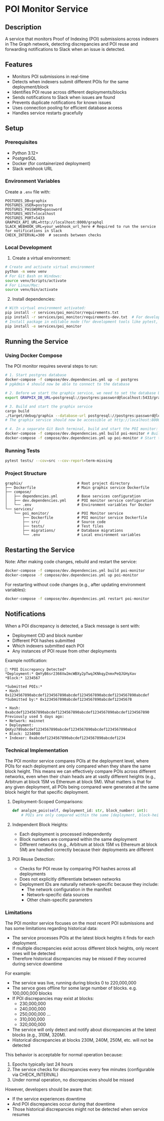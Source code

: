 # POI Monitor Service

## Description

A service that monitors Proof of Indexing (POI) submissions across indexers in The Graph network,
detecting discrepancies and POI reuse and forwarding notifications to Slack when an issue is detected.

## Features

- Monitors POI submissions in real-time
- Detects when indexers submit different POIs for the same deployment/block
- Identifies POI reuse across different deployments/blocks
- Sends notifications to Slack when issues are found
- Prevents duplicate notifications for known issues
- Uses connection pooling for efficient database access
- Handles service restarts gracefully

## Setup

### Prerequisites

- Python 3.12+
- PostgreSQL 
- Docker (for containerized deployment)
- Slack webhook URL

### Environment Variables

Create a `.env` file with:
```
POSTGRES_DB=graphix
POSTGRES_USER=postgres
POSTGRES_PASSWORD=password
POSTGRES_HOST=localhost
POSTGRES_PORT=5433
GRAPHIX_API_URL=http://localhost:8000/graphql
SLACK_WEBHOOK_URL=your_webhook_url_here # Required to run the service for notifications in Slack
CHECK_INTERVAL=300  # seconds between checks
```

### Local Development

1. Create a virtual environment:
```bash
# Create and activate virtual environment
python -m venv venv
# For Git Bash on Windows:
source venv/Scripts/activate
# For Linux/Mac:
source venv/bin/activate
```

2. Install dependencies:
```bash
# With virtual environment activated:
pip install -r services/poi_monitor/requirements.txt
pip install -r services/poi_monitor/requirements-dev.txt  # For development/testing
# Install package in editable mode (for development tools like pytest, mypy, etc.)
pip install -e services/poi_monitor
```

## Running the Service

### Using Docker Compose

The POI monitor requires several steps to run:

```bash
# 1. Start postgres database
docker-compose -f compose/dev.dependencies.yml up -d postgres
# pgAdmin 4 should now be able to connect to the database

# 2. Before we start the graphix service, we need to set the database URL:
export GRAPHIX_DB_URL=postgresql://postgres:password@localhost:5433/graphix

# 3. Build and start the graphix service
cargo build
./target/debug/graphix --database-url postgresql://postgres:password@localhost:5433/graphix
# The graphix service should now be accessible at http://localhost:8000/graphql

# 4. In a separate Git Bash terminal, build and start the POI monitor:
docker-compose -f compose/dev.dependencies.yml build poi-monitor # Build the POI monitor service
docker-compose -f compose/dev.dependencies.yml up poi-monitor # Start the POI monitor service
```

### Running Tests

```bash
pytest tests/ --cov=src --cov-report=term-missing
```

### Project Structure
```
graphix/                         # Root project directory
├── Dockerfile                   # Main graphix service Dockerfile
├── compose/
│   ├── dependencies.yml         # Base services configuration
│   ├── dev.dependencies.yml     # POI monitor service configuration
│   └── .env                     # Environment variables for Docker
└── services/
    └── poi_monitor/             # POI Monitor service
        ├── Dockerfile           # POI monitor service Dockerfile
        ├── src/                 # Source code
        ├── tests/               # Test files
        ├── migrations/          # Database migrations
        └── .env                 # Local environment variables
```

## Restarting the Service

Note: After making code changes, rebuild and restart the service:
```bash
docker-compose -f compose/dev.dependencies.yml build poi-monitor
docker-compose -f compose/dev.dependencies.yml up poi-monitor
```

For restarting without code changes (e.g., after updating environment variables):
```bash
docker-compose -f compose/dev.dependencies.yml restart poi-monitor
```

## Notifications

When a POI discrepancy is detected, a Slack message is sent with:
- Deployment CID and block number
- Different POI hashes submitted
- Which indexers submitted each POI
- Any instances of POI reuse from other deployments

Example notification:
```
🚨 *POI Discrepancy Detected*
*Deployment:* QmYyB6sr2366Vw2mcWBXy2pTwqJKNkqyZnmxPeQJGHyXav
*Block:* 1234567

*Submitted POIs:*
• Hash: 0x1234567890abcdef1234567890abcdef1234567890abcdef1234567890abcdef
*Submitted by:* 0x1234567890abcdef1234567890abcdef12345678

• Hash: 0xabcdef1234567890abcdef1234567890abcdef1234567890abcdef1234567890
Previously used 5 days ago:
• Network: mainnet
• Deployment: QmXyz789abcdef1234567890abcdef1234567890abcdef1234567890abcd
• Block: 1234000
• Indexer: 0xabcdef1234567890abcdef1234567890abcdef1234
```

### Technical Implementation
The POI monitor service compares POIs at the deployment level, where POIs for each deployment are only compared
when they share the same block height. This means we can effectively compare POIs across different networks, even
when their chain heads are at vastly different heights (e.g., Arbitrum at block 15M vs Ethereum at block 5M).
What matters is that for any given deployment, all POIs being compared were generated at the same block height
for that specific deployment.

1. Deployment-Scoped Comparisons:
   ```python
   def analyze_pois(self, deployment_id: str, block_number: int):
       # POIs are only compared within the same [deployment, block-height] combination
   ```

2. Independent Block Heights:
   - Each deployment is processed independently
   - Block numbers are compared within the same deployment
   - Different networks (e.g., Arbitrum at block 15M vs Ethereum at block 5M) 
     are handled correctly because their deployments are different

3. POI Reuse Detection:
   - Checks for POI reuse by comparing POI hashes across all deployments
   - Does not explicitly differentiate between networks
   - Deployment IDs are naturally network-specific because they include:
     - The network configuration in the manifest
     - Network-specific data sources
     - Other chain-specific parameters

### Limitations

The POI monitor service focuses on the most recent POI submissions and has some limitations regarding historical data:

- The service processes POIs at the latest block heights it finds for each deployment. 
- If multiple discrepancies exist across different block heights, only recent ones will be detected
- Therefore historical discrepancies may be missed if they occurred during service downtime

For example:
- The service was live, running during blocks 0 to 220,000,000
- The servce goes offline for some large number of blocks. e.g. 100,000,000 blocks
- If POI discrepancies may exist at blocks:
  - 230,000,000
  - 240,000,000
  - 250,000,000
  ...
  - 310,000,000
  - 320,000,000
- The service will only detect and notify about discrepancies at the latest blocks (e.g., 310M, 320M).
- Historical discrepancies at blocks 230M, 240M, 250M, etc. will not be detected

This behavior is acceptable for normal operation because:
1. Epochs typically last 24 hours
2. The service checks for discrepancies every few minutes (configurable via CHECK_INTERVAL)
3. Under normal operation, no discrepancies should be missed

However, developers should be aware that:
- If the service experiences downtime
- And POI discrepancies occur during that downtime
- Those historical discrepancies might not be detected when service resumes
